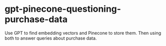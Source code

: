 # gpt-pinecone-questioning-purchase-data
Use GPT to find embedding vectors and Pinecone to store them. Then using both to answer queries about purchase data.
